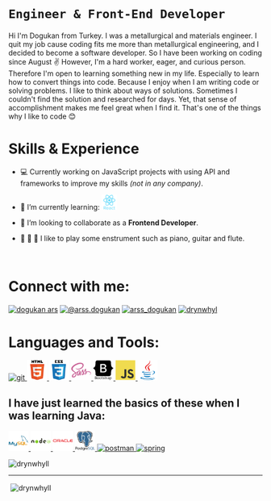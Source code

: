# **`Engineer & Front-End Developer`**
Hi I'm Dogukan from Turkey. I was a metallurgical and materials engineer. I quit my job cause coding fits me more than metallurgical engineering, and I decided to become a software developer. So I have been working on coding since August ✌️ However, I'm a hard worker, eager, and curious person. Therefore I'm open to learning something new in my life. Especially to learn how to convert things into code. Because I enjoy when I am writing code or solving problems. I like to think about ways of solutions. Sometimes I couldn't find the solution and researched for days. Yet, that sense of accomplishment makes me feel great when I find it. That's one of the things why I like to code 😊
<br>

# Skills & Experience
- 💻 Currently working on JavaScript projects with using API and frameworks to improve my skills _(not in any company)_.
- 🌱 I’m currently learning: <a href="https://reactjs.org/" target="_blank" rel="noreferrer"> <img src="https://raw.githubusercontent.com/devicons/devicon/master/icons/react/react-original-wordmark.svg" alt="react" width="30" height="30"/> </a>
- 👯 I’m looking to collaborate as a __Frontend Developer__.

- 🎹 🎸 🎵  I like to play some enstrument such as piano, guitar and flute.
<br>

# Connect with me:

<p align="left">
<a href="https://linkedin.com/in/dogukan ars" target="blank"><img align="center" src="https://raw.githubusercontent.com/rahuldkjain/github-profile-readme-generator/master/src/images/icons/Social/linked-in-alt.svg" alt="dogukan ars" height="30" width="40" /></a>
<a href="https://medium.com/@arss.dogukan" target="blank"><img align="center" src="https://raw.githubusercontent.com/rahuldkjain/github-profile-readme-generator/master/src/images/icons/Social/medium.svg" alt="@arss.dogukan" height="30" width="40" /></a>
<a href="https://www.hackerrank.com/arss_dogukan" target="blank"><img align="center" src="https://raw.githubusercontent.com/rahuldkjain/github-profile-readme-generator/master/src/images/icons/Social/hackerrank.svg" alt="arss_dogukan" height="30" width="40" /></a>
<a href="https://www.leetcode.com/drynwhyl" target="blank"><img align="center" src="https://raw.githubusercontent.com/rahuldkjain/github-profile-readme-generator/master/src/images/icons/Social/leet-code.svg" alt="drynwhyl" height="30" width="40" /></a>
</p>

# Languages and Tools:

<p align="left">
<a href="https://git-scm.com/" target="_blank" rel="noreferrer"> <img src="https://www.vectorlogo.zone/logos/git-scm/git-scm-icon.svg" alt="git" width="40" height="40"/> </a>
<a href="https://www.w3.org/html/" target="_blank" rel="noreferrer"> <img src="https://raw.githubusercontent.com/devicons/devicon/master/icons/html5/html5-original-wordmark.svg" alt="html5" width="40" height="40"/> </a>
<a href="https://www.w3schools.com/css/" target="_blank" rel="noreferrer"> <img src="https://raw.githubusercontent.com/devicons/devicon/master/icons/css3/css3-original-wordmark.svg" alt="css3" width="40" height="40"/> </a>
<a href="https://sass-lang.com" target="_blank" rel="noreferrer"> <img src="https://raw.githubusercontent.com/devicons/devicon/master/icons/sass/sass-original.svg" alt="sass" width="40" height="40"/> </a>
<a href="https://getbootstrap.com" target="_blank" rel="noreferrer"> <img src="https://raw.githubusercontent.com/devicons/devicon/master/icons/bootstrap/bootstrap-plain-wordmark.svg" alt="bootstrap" width="40" height="40"/>
</a>
<a href="https://developer.mozilla.org/en-US/docs/Web/JavaScript" target="_blank" rel="noreferrer"> <img src="https://raw.githubusercontent.com/devicons/devicon/master/icons/javascript/javascript-original.svg" alt="javascript" width="40" height="40"/> </a>
<a href="https://www.java.com" target="_blank" rel="noreferrer"> <img src="https://raw.githubusercontent.com/devicons/devicon/master/icons/java/java-original.svg" alt="java" width="40" height="40"/> </a>
</p>

## I have just learned the basics of these when I was learning __Java__:

<p><a href="https://www.mysql.com/" target="_blank" rel="noreferrer"> <img src="https://raw.githubusercontent.com/devicons/devicon/master/icons/mysql/mysql-original-wordmark.svg" alt="mysql" width="40" height="40"/> </a> <a href="https://nodejs.org" target="_blank" rel="noreferrer"> <img src="https://raw.githubusercontent.com/devicons/devicon/master/icons/nodejs/nodejs-original-wordmark.svg" alt="nodejs" width="40" height="40"/> </a> <a href="https://www.oracle.com/" target="_blank" rel="noreferrer"> <img src="https://raw.githubusercontent.com/devicons/devicon/master/icons/oracle/oracle-original.svg" alt="oracle" width="40" height="40"/> </a> <a href="https://www.postgresql.org" target="_blank" rel="noreferrer"> <img src="https://raw.githubusercontent.com/devicons/devicon/master/icons/postgresql/postgresql-original-wordmark.svg" alt="postgresql" width="40" height="40"/> </a> <a href="https://postman.com" target="_blank" rel="noreferrer"> <img src="https://www.vectorlogo.zone/logos/getpostman/getpostman-icon.svg" alt="postman" width="40" height="40"/> </a> <a href="https://spring.io/" target="_blank" rel="noreferrer"> <img src="https://www.vectorlogo.zone/logos/springio/springio-icon.svg" alt="spring" width="40" height="40"/> </a> </p>
<p><img src="https://github-readme-stats.vercel.app/api/top-langs?username=drynwhyll&show_icons=true&locale=en&layout=compact" alt="drynwhyll" /></p>
<hr>
<p>&nbsp;<img align="center" src="https://github-readme-stats.vercel.app/api?username=drynwhyll&show_icons=true&locale=en" alt="drynwhyll" /></p>
